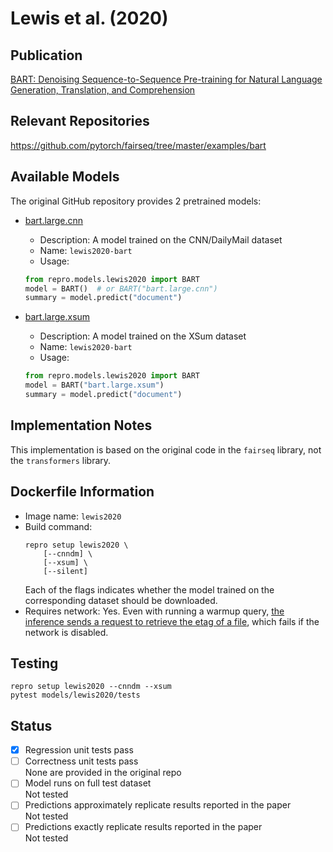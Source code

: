 # Lewis et al. (2020)

## Publication
[BART: Denoising Sequence-to-Sequence Pre-training for Natural Language Generation, Translation, and Comprehension](https://arxiv.org/abs/1910.13461)

## Relevant Repositories
https://github.com/pytorch/fairseq/tree/master/examples/bart

## Available Models
The original GitHub repository provides 2 pretrained models:

- [bart.large.cnn](https://dl.fbaipublicfiles.com/fairseq/models/bart.large.cnn.tar.gz)
  - Description: A model trained on the CNN/DailyMail dataset
  - Name: `lewis2020-bart`
  - Usage:
  ```python
  from repro.models.lewis2020 import BART
  model = BART()  # or BART("bart.large.cnn")
  summary = model.predict("document")
  ```

- [bart.large.xsum](https://dl.fbaipublicfiles.com/fairseq/models/bart.large.xsum.tar.gz)
  - Description: A model trained on the XSum dataset
  - Name: `lewis2020-bart`
  - Usage:
  ```python
  from repro.models.lewis2020 import BART
  model = BART("bart.large.xsum")
  summary = model.predict("document")
  ```
  
## Implementation Notes
This implementation is based on the original code in the `fairseq` library, not the `transformers` library.

## Dockerfile Information
- Image name: `lewis2020`
- Build command:
    ```
    repro setup lewis2020 \
        [--cnndm] \
        [--xsum] \
        [--silent]
    ````
  Each of the flags indicates whether the model trained on the corresponding dataset should be downloaded.
- Requires network: Yes.
Even with running a warmup query, [the inference sends a request to retrieve the etag of a file](https://github.com/pytorch/fairseq/blob/72323586aeae75e2b704c1c936784471bfa75019/fairseq/file_utils.py#L278), which fails if the network is disabled.

## Testing
```
repro setup lewis2020 --cnndm --xsum
pytest models/lewis2020/tests
```

## Status
- [x] Regression unit tests pass  
- [ ] Correctness unit tests pass  
None are provided in the original repo
- [ ] Model runs on full test dataset  
Not tested
- [ ] Predictions approximately replicate results reported in the paper  
Not tested
- [ ] Predictions exactly replicate results reported in the paper  
Not tested
